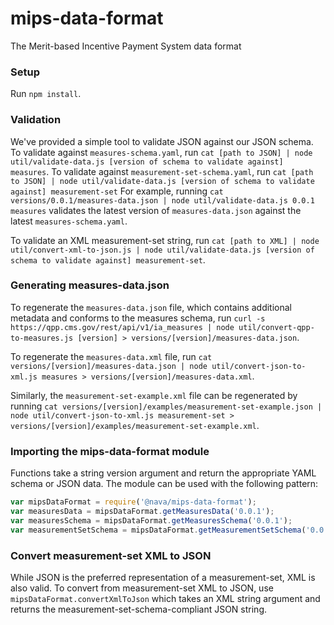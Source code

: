# mips-data-format
The Merit-based Incentive Payment System data format

### Setup
Run `npm install`.

### Validation
We've provided a simple tool to validate JSON against our JSON schema. To validate against
`measures-schema.yaml`, run `cat [path to JSON] | node util/validate-data.js [version of schema to validate against] measures`. To validate against `measurement-set-schema.yaml`, run `cat [path to JSON] | node util/validate-data.js [version of schema to validate against] measurement-set`
For example, running `cat versions/0.0.1/measures-data.json | node util/validate-data.js 0.0.1 measures`
validates the latest version of `measures-data.json` against the latest `measures-schema.yaml`.

To validate an XML measurement-set string, run `cat [path to XML] | node util/convert-xml-to-json.js | node util/validate-data.js [version of schema to validate against] measurement-set`.

### Generating measures-data.json
To regenerate the `measures-data.json` file, which contains additional metadata and conforms to
the measures schema, run `curl -s https://qpp.cms.gov/rest/api/v1/ia_measures | node util/convert-qpp-to-measures.js [version] > versions/[version]/measures-data.json`.

To regenerate the `measures-data.xml` file, run `cat versions/[version]/measures-data.json | node util/convert-json-to-xml.js measures > versions/[version]/measures-data.xml`.

Similarly, the `measurement-set-example.xml` file can be regenerated by running `cat versions/[version]/examples/measurement-set-example.json | node util/convert-json-to-xml.js measurement-set > versions/[version]/examples/measurement-set-example.xml`.

### Importing the mips-data-format module
Functions take a string version argument and return the appropriate YAML schema or JSON data.
The module can be used with the following pattern:
```javascript
var mipsDataFormat = require('@nava/mips-data-format');
var measuresData = mipsDataFormat.getMeasuresData('0.0.1');
var measuresSchema = mipsDataFormat.getMeasuresSchema('0.0.1');
var measurementSetSchema = mipsDataFormat.getMeasurementSetSchema('0.0.1');
```

### Convert measurement-set XML to JSON
While JSON is the preferred representation of a measurement-set, XML is also valid. To convert from measurement-set XML to JSON, use `mipsDataFormat.convertXmlToJson` which takes an XML
string argument and returns the measurement-set-schema-compliant JSON string.
